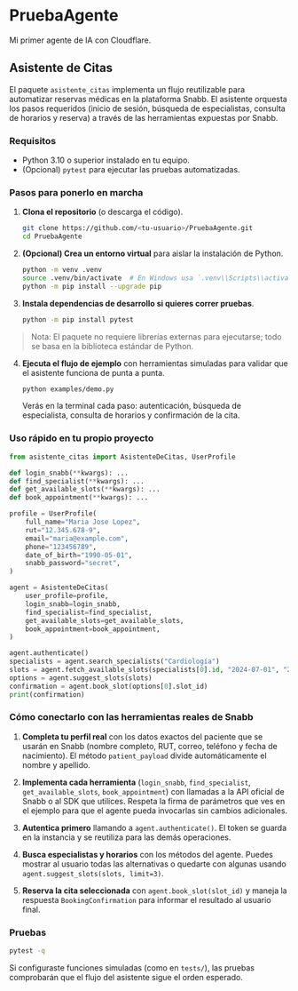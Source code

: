 # PruebaAgente

Mi primer agente de IA con Cloudflare.

## Asistente de Citas

El paquete `asistente_citas` implementa un flujo reutilizable para automatizar
reservas médicas en la plataforma Snabb. El asistente orquesta los pasos
requeridos (inicio de sesión, búsqueda de especialistas, consulta de horarios y
reserva) a través de las herramientas expuestas por Snabb.

### Requisitos

- Python 3.10 o superior instalado en tu equipo.
- (Opcional) `pytest` para ejecutar las pruebas automatizadas.

### Pasos para ponerlo en marcha

1. **Clona el repositorio** (o descarga el código).
   ```bash
   git clone https://github.com/<tu-usuario>/PruebaAgente.git
   cd PruebaAgente
   ```

2. **(Opcional) Crea un entorno virtual** para aislar la instalación de Python.
   ```bash
   python -m venv .venv
   source .venv/bin/activate  # En Windows usa `.venv\\Scripts\\activate`
   python -m pip install --upgrade pip
   ```

3. **Instala dependencias de desarrollo si quieres correr pruebas**.
   ```bash
   python -m pip install pytest
   ```

> Nota: El paquete no requiere librerías externas para ejecutarse; todo se basa
> en la biblioteca estándar de Python.

4. **Ejecuta el flujo de ejemplo** con herramientas simuladas para validar que
   el asistente funciona de punta a punta.
   ```bash
   python examples/demo.py
   ```

   Verás en la terminal cada paso: autenticación, búsqueda de especialista,
   consulta de horarios y confirmación de la cita.

### Uso rápido en tu propio proyecto

```python
from asistente_citas import AsistenteDeCitas, UserProfile

def login_snabb(**kwargs): ...
def find_specialist(**kwargs): ...
def get_available_slots(**kwargs): ...
def book_appointment(**kwargs): ...

profile = UserProfile(
    full_name="Maria Jose Lopez",
    rut="12.345.678-9",
    email="maria@example.com",
    phone="123456789",
    date_of_birth="1990-05-01",
    snabb_password="secret",
)

agent = AsistenteDeCitas(
    user_profile=profile,
    login_snabb=login_snabb,
    find_specialist=find_specialist,
    get_available_slots=get_available_slots,
    book_appointment=book_appointment,
)

agent.authenticate()
specialists = agent.search_specialists("Cardiología")
slots = agent.fetch_available_slots(specialists[0].id, "2024-07-01", "2024-07-31")
options = agent.suggest_slots(slots)
confirmation = agent.book_slot(options[0].slot_id)
print(confirmation)
```

### Cómo conectarlo con las herramientas reales de Snabb

1. **Completa tu perfil real** con los datos exactos del paciente que se usarán
   en Snabb (nombre completo, RUT, correo, teléfono y fecha de nacimiento).
   El método `patient_payload` divide automáticamente el nombre y apellido.

2. **Implementa cada herramienta** (`login_snabb`, `find_specialist`,
   `get_available_slots`, `book_appointment`) con llamadas a la API oficial de
   Snabb o al SDK que utilices. Respeta la firma de parámetros que ves en el
   ejemplo para que el agente pueda invocarlas sin cambios adicionales.

3. **Autentica primero** llamando a `agent.authenticate()`. El token se guarda en
   la instancia y se reutiliza para las demás operaciones.

4. **Busca especialistas y horarios** con los métodos del agente. Puedes mostrar
   al usuario todas las alternativas o quedarte con algunas usando
   `agent.suggest_slots(slots, limit=3)`.

5. **Reserva la cita seleccionada** con `agent.book_slot(slot_id)` y maneja la
   respuesta `BookingConfirmation` para informar el resultado al usuario final.

### Pruebas

```bash
pytest -q
```

Si configuraste funciones simuladas (como en `tests/`), las pruebas comprobarán
que el flujo del asistente sigue el orden esperado.
